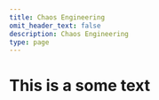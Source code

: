 ```yaml
---
title: Chaos Engineering
omit_header_text: false
description: Chaos Engineering
type: page
---
```

# This is a some text
